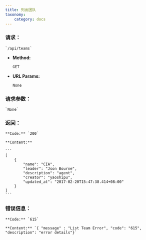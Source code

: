 ```yaml
---
title: 列出团队
taxonomy:
    category: docs
---
```


### 请求：

    `/api/teams`

* **Method:**

    `GET`

* **URL Params:**

    `None`

### 请求参数：

    `None`

### 返回：

	**Code:** `200`

    **Content:** 
	
	```
    [
        {
            "name": "CIA",
            "leader": "Json Bourne",
            "description": "agent",
            "creator": "yaoshipu",
            "updated_at": "2017-02-20T15:47:38.414+08:00"
        }
    ]
    ```

### 错误信息：

	**Code:** `615`
  	
  	**Content:** `{ "message" : "List Team Error", "code": "615", "description": "error details"}`